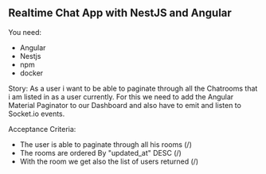 ## Realtime Chat App with NestJS and Angular

You need:

- Angular
- Nestjs
- npm
- docker

Story:
As a user i want to be able to paginate through all the Chatrooms that i am listed in as a user currently.
For this we need to add the Angular Material Paginator to our Dashboard and also have to emit and listen to Socket.io events.

Acceptance Criteria:

- The user is able to paginate through all his rooms (/)
- The rooms are ordered By "updated_at" DESC (/)
- With the room we get also the list of users returned (/)
